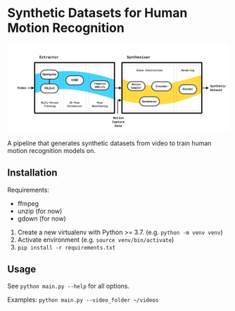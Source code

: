 # Synthetic Datasets for Human Motion Recognition

![Model architecture](model.png)

A pipeline that generates synthetic datasets from video to train human motion recognition models on.

## Installation

Requirements:
 - ffmpeg
 - unzip (for now)
 - gdown (for now)

1. Create a new virtualenv with Python >= 3.7. (e.g. `python -m venv venv`)
2. Activate environment (e.g. `source venv/bin/activate`)
3. `pip install -r requirements.txt`

## Usage

See `python main.py --help` for all options.

Examples:
`python main.py --video_folder ~/videos`
